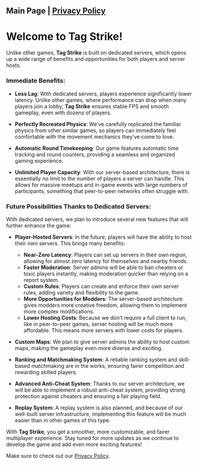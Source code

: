 ## Main Page | [Privacy Policy](./privacy-policy)

# Welcome to **Tag Strike**!

Unlike other games, **Tag Strike** is built on dedicated servers, which opens up a wide range of benefits and opportunities for both players and server hosts.

### Immediate Benefits:

- **Less Lag**: With dedicated servers, players experience significantly lower latency. Unlike other games, where performance can drop when many players join a lobby, **Tag Strike** ensures stable FPS and smooth gameplay, even with dozens of players.

- **Perfectly Recreated Physics**: We’ve carefully replicated the familiar physics from other similar games, so players can immediately feel comfortable with the movement mechanics they’ve come to love.

- **Automatic Round Timekeeping**: Our game features automatic time tracking and round counters, providing a seamless and organized gaming experience.

- **Unlimited Player Capacity**: With our server-based architecture, there is essentially no limit to the number of players a server can handle. This allows for massive meetups and in-game events with large numbers of participants, something that peer-to-peer networks often struggle with.

### Future Possibilities Thanks to Dedicated Servers:

With dedicated servers, we plan to introduce several new features that will further enhance the game:

- **Player-Hosted Servers**: In the future, players will have the ability to host their own servers. This brings many benefits:
    - **Near-Zero Latency**: Players can set up servers in their own region, allowing for almost zero latency for themselves and nearby friends.
    - **Faster Moderation**: Server admins will be able to ban cheaters or toxic players instantly, making moderation quicker than relying on a report system.
    - **Custom Rules**: Players can create and enforce their own server rules, adding variety and flexibility to the game.
    - **More Opportunities for Modders**: The server-based architecture gives modders more creative freedom, allowing them to implement more complex modifications.
    - **Lower Hosting Costs**: Because we don’t require a full client to run, like in peer-to-peer games, server hosting will be much more affordable. This means more servers with lower costs for players.

- **Custom Maps**: We plan to give server admins the ability to host custom maps, making the gameplay even more diverse and exciting.

- **Ranking and Matchmaking System**: A reliable ranking system and skill-based matchmaking are in the works, ensuring fairer competition and rewarding skilled players.

- **Advanced Anti-Cheat System**: Thanks to our server architecture, we will be able to implement a robust anti-cheat system, providing strong protection against cheaters and ensuring a fair playing field.

- **Replay System**: A replay system is also planned, and because of our well-built server infrastructure, implementing this feature will be much easier than in other games of this type.

With **Tag Strike**, you get a smoother, more customizable, and fairer multiplayer experience. Stay tuned for more updates as we continue to develop the game and add even more exciting features!

Make sure to check out our [Privacy Policy](./privacy-policy).
